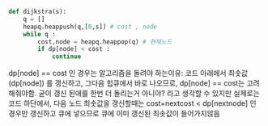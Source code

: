 ```python
def dijkstra(s):
    q = []
    heapq.heappush(q,[0,s]) # cost , node
    while q :
        cost,node = heapq.heappop(q) # 현재노드
        if dp[node] < cost : 
            continue 
```
dp[node] == cost 인 경우는 알고리즘을 돌려야 하는이유:
코드 아래에서 최솟값(dp[node]) 를 갱신하고, 그다음 힙큐에서 바로 나오므로, dp[node] == cost는 고려해줘야함. 굳이 갱신 된애를 한번 더 돌리는거 아니야? 라고 생각할 수 있지만 실제로는 코드 하단에서, 다음 노드 최솟값을 갱신할때는 cost+nextcost < dp[nextnode] 인 경우만 갱신하고 큐에 넣으므로 큐에 이미 갱신된 최솟값이 들어가지않음

